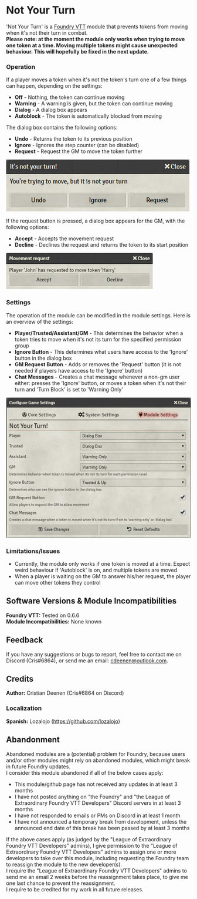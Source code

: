 # Not Your Turn
'Not Your Turn' is a <a href="https://foundryvtt.com/">Foundry VTT</a> module that prevents tokens from moving when it's not their turn in combat.<br>
<b>Please note: at the moment the module only works when trying to move one token at a time. Moving multiple tokens might cause unexpected behaviour. This will hopefully be fixed in the next update.</b>

### Operation
If a player moves a token when it's not the token's turn one of a few things can happen, depending on the settings:
<ul>
<li><b>Off</b> - Nothing, the token can continue moving</li>
<li><b>Warning</b> - A warning is given, but the token can continue moving</li>
<li><b>Dialog</b> - A dialog box appears</li>
<li><b>Autoblock</b> - The token is automatically blocked from moving</li>
</ul>

The dialog box contains the following options:<br>
<ul>
<li><b>Undo</b> - Returns the token to its previous position</li>
<li><b>Ignore</b> - Ignores the step counter (can be disabled)</li>
<li><b>Request</b> - Request the GM to move the token further</li>
</ul>

![dialog](https://github.com/CDeenen/NotYourTurn/blob/master/img/examples/Dialog.png)

If the request button is pressed, a dialog box appears for the GM, with the following options:<br>
<ul>
<li><b>Accept</b> - Accepts the movement request</li>
<li><b>Decline</b> - Declines the request and returns the token to its start position</li>
</ul>

![request](https://github.com/CDeenen/NotYourTurn/blob/master/img/examples/Request.png)

### Settings
The operation of the module can be modified in the module settings. Here is an overview of the settings:<br>
<ul>
<li><b>Player/Trusted/Assistant/GM</b> - This determines the behavior when a token tries to move when it's not its turn for the specified permission group</li>
<li><b>Ignore Button</b> - This determines what users have access to the 'Ignore' button in the dialog box</li>
<li><b>GM Request Button</b> - Adds or removes the 'Request' button (it is not needed if players have access to the 'Ignore' button)</li>
<li><b>Chat Messages</b> - Creates a chat message whenever a non-gm user either: presses the 'Ignore' button, or moves a token when it's not their turn and 'Turn Block' is set to 'Warning Only'</li>
</ul>

![moduleSettings](https://github.com/CDeenen/NotYourTurn/blob/master/img/examples/ModuleSettings.png)

### Limitations/Issues
<ul>
<li>Currently, the module only works if one token is moved at a time. Expect weird behaviour if 'Autoblock' is on, and multiple tokens are moved</li>
<li>When a player is waiting on the GM to answer his/her request, the player can move other tokens they control</li>
</ul>

## Software Versions & Module Incompatibilities
<b>Foundry VTT:</b> Tested on 0.6.6<br>
<b>Module Incompatibilities:</b> None known<br>

## Feedback
If you have any suggestions or bugs to report, feel free to contact me on Discord (Cris#6864), or send me an email: cdeenen@outlook.com.

## Credits
<b>Author:</b> Cristian Deenen (Cris#6864 on Discord)<br>

### Localization
<b>Spanish:</b> Lozalojo (https://github.com/lozalojo)

## Abandonment
Abandoned modules are a (potential) problem for Foundry, because users and/or other modules might rely on abandoned modules, which might break in future Foundry updates.<br>
I consider this module abandoned if all of the below cases apply:
<ul>
  <li>This module/github page has not received any updates in at least 3 months</li>
  <li>I have not posted anything on "the Foundry" and "the League of Extraordinary Foundry VTT Developers" Discord servers in at least 3 months</li>
  <li>I have not responded to emails or PMs on Discord in at least 1 month</li>
  <li>I have not announced a temporary break from development, unless the announced end date of this break has been passed by at least 3 months</li>
</ul>
If the above cases apply (as judged by the "League of Extraordinary Foundry VTT Developers" admins), I give permission to the "League of Extraordinary Foundry VTT Developers" admins to assign one or more developers to take over this module, including requesting the Foundry team to reassign the module to the new developer(s).<br>
I require the "League of Extraordinary Foundry VTT Developers" admins to send me an email 2 weeks before the reassignment takes place, to give me one last chance to prevent the reassignment.<br>
I require to be credited for my work in all future releases.
